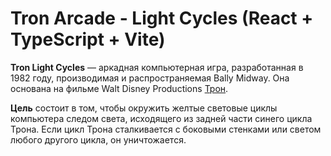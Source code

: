 # Tron Arcade - Light Cycles (React + TypeScript + Vite)

**Tron Light Cycles** — аркадная компьютерная игра, разработанная в 1982 году, производимая и распространяемая Bally Midway. Она основана на фильме Walt Disney Productions [Трон](https://ru.wikipedia.org/wiki/%D0%A2%D1%80%D0%BE%D0%BD_(%D1%84%D0%B8%D0%BB%D1%8C%D0%BC)).

**Цель** состоит в том, чтобы окружить желтые световые циклы компьютера следом света, исходящего из задней части синего цикла Трона. Если цикл Трона сталкивается с боковыми стенками или светом любого другого цикла, он уничтожается.
